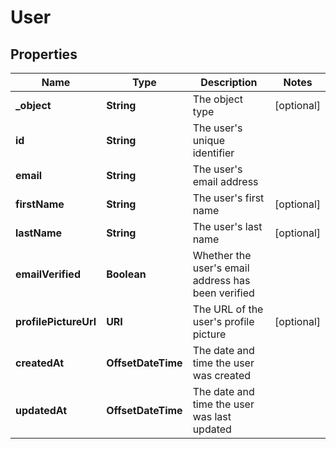 

# User


## Properties

| Name | Type | Description | Notes |
|------------ | ------------- | ------------- | -------------|
|**_object** | **String** | The object type |  [optional] |
|**id** | **String** | The user&#39;s unique identifier |  |
|**email** | **String** | The user&#39;s email address |  |
|**firstName** | **String** | The user&#39;s first name |  [optional] |
|**lastName** | **String** | The user&#39;s last name |  [optional] |
|**emailVerified** | **Boolean** | Whether the user&#39;s email address has been verified |  |
|**profilePictureUrl** | **URI** | The URL of the user&#39;s profile picture |  [optional] |
|**createdAt** | **OffsetDateTime** | The date and time the user was created |  |
|**updatedAt** | **OffsetDateTime** | The date and time the user was last updated |  |



